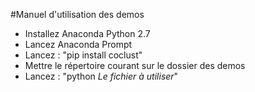#Manuel d'utilisation des demos
* Installez Anaconda Python 2.7
* Lancez Anaconda Prompt
* Lancez : "pip install coclust"
* Mettre le répertoire courant sur le dossier des demos 
* Lancez : "python *Le fichier à utiliser*"